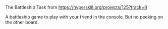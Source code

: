The Battleship Task from https://hyperskill.org/projects/125?track=8

A battleship game to play with your friend in the console. But no peeking on the other board.
